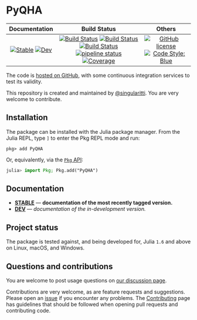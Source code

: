 # PyQHA

|                                 **Documentation**                                  |                                                                                                 **Build Status**                                                                                                 |                                        **Others**                                         |
| :--------------------------------------------------------------------------------: | :--------------------------------------------------------------------------------------------------------------------------------------------------------------------------------------------------------------: | :---------------------------------------------------------------------------------------: |
| [![Stable][docs-stable-img]][docs-stable-url] [![Dev][docs-dev-img]][docs-dev-url] | [![Build Status][gha-img]][gha-url] [![Build Status][appveyor-img]][appveyor-url] [![Build Status][cirrus-img]][cirrus-url] [![pipeline status][gitlab-img]][gitlab-url] [![Coverage][codecov-img]][codecov-url] | [![GitHub license][license-img]][license-url] [![Code Style: Blue][style-img]][style-url] |

[docs-stable-img]: https://img.shields.io/badge/docs-stable-blue.svg
[docs-stable-url]: https://MineralsCloud.github.io/PyQHA.jl/stable
[docs-dev-img]: https://img.shields.io/badge/docs-dev-blue.svg
[docs-dev-url]: https://MineralsCloud.github.io/PyQHA.jl/dev
[gha-img]: https://github.com/MineralsCloud/PyQHA.jl/workflows/CI/badge.svg
[gha-url]: https://github.com/MineralsCloud/PyQHA.jl/actions
[appveyor-img]: https://ci.appveyor.com/api/projects/status/github/MineralsCloud/PyQHA.jl?svg=true
[appveyor-url]: https://ci.appveyor.com/project/singularitti/PyQHA-jl
[cirrus-img]: https://api.cirrus-ci.com/github/MineralsCloud/PyQHA.jl.svg
[cirrus-url]: https://cirrus-ci.com/github/MineralsCloud/PyQHA.jl
[gitlab-img]: https://gitlab.com/singularitti/PyQHA.jl/badges/main/pipeline.svg
[gitlab-url]: https://gitlab.com/singularitti/PyQHA.jl/-/pipelines
[codecov-img]: https://codecov.io/gh/MineralsCloud/PyQHA.jl/branch/main/graph/badge.svg
[codecov-url]: https://codecov.io/gh/MineralsCloud/PyQHA.jl
[license-img]: https://img.shields.io/github/license/MineralsCloud/PyQHA.jl
[license-url]: https://github.com/MineralsCloud/PyQHA.jl/blob/main/LICENSE
[style-img]: https://img.shields.io/badge/code%20style-blue-4495d1.svg
[style-url]: https://github.com/invenia/BlueStyle

The code is [hosted on GitHub](https://github.com/MineralsCloud/PyQHA.jl),
with some continuous integration services to test its validity.

This repository is created and maintained by [@singularitti](https://github.com/singularitti).
You are very welcome to contribute.

## Installation

The package can be installed with the Julia package manager.
From the Julia REPL, type `]` to enter the Pkg REPL mode and run:

```
pkg> add PyQHA
```

Or, equivalently, via the [`Pkg` API](https://pkgdocs.julialang.org/v1/getting-started/):

```julia
julia> import Pkg; Pkg.add("PyQHA")
```

## Documentation

- [**STABLE**][docs-stable-url] — **documentation of the most recently tagged version.**
- [**DEV**][docs-dev-url] — _documentation of the in-development version._

## Project status

The package is tested against, and being developed for, Julia `1.6` and above on Linux,
macOS, and Windows.

## Questions and contributions

You are welcome to post usage questions on [our discussion page][discussions-url].

Contributions are very welcome, as are feature requests and suggestions. Please open an
[issue][issues-url] if you encounter any problems. The [Contributing](@ref) page has
guidelines that should be followed when opening pull requests and contributing code.

[discussions-url]: https://github.com/MineralsCloud/PyQHA.jl/discussions
[issues-url]: https://github.com/MineralsCloud/PyQHA.jl/issues
